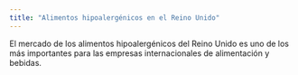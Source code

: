 ```yaml
---
title: "Alimentos hipoalergénicos en el Reino Unido"
---
```


El mercado de los alimentos hipoalergénicos del Reino Unido es uno de los más importantes para las empresas internacionales de alimentación y bebidas.

